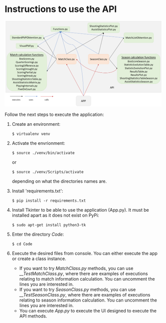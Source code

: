 # Instructions to use the API



![File structure scheme](Documentation/structure_scheme.png)



Follow the next steps to execute the application:

1. Create an environment:

   ```shell
   $ virtualenv venv
   ```

   

2. Activate the envrionment:

   ```shell
   $ source ./venv/bin/activate
   ```

   or

   ```shell
   $ source ./venv/Scripts/activate
   ```

   depending on what the directories names are.

   

3. Install 'requirements.txt':

   ```shell
   $ pip install -r requirements.txt
   ```

   

4. Install Tkinter to be able to use the application (App.py). It must be installed apart as it does not exist on PyPi:

   ```shell
   $ sudo apt-get install python3-tk
   ```
   
   
   
5. Enter the directory *Code*:

   ```shell
   $ cd Code
   ```

   

6. Execute the desired files from console. You can either execute the app or create a class instance.

   - If you want to try *MatchClass.py* methods, you can use *__TestMatchClass.py*, where there are examples of executions relating to match information calculation. You can uncomment the lines you are interested in.
   - If you want to try *SeasonClass.py* methods, you can use *__TestSeasonClass.py*, where there are examples of executions relating to season information calculation. You can uncomment the lines you are interested in.
   - You can execute *App.py* to execute the UI designed to execute the API methods.